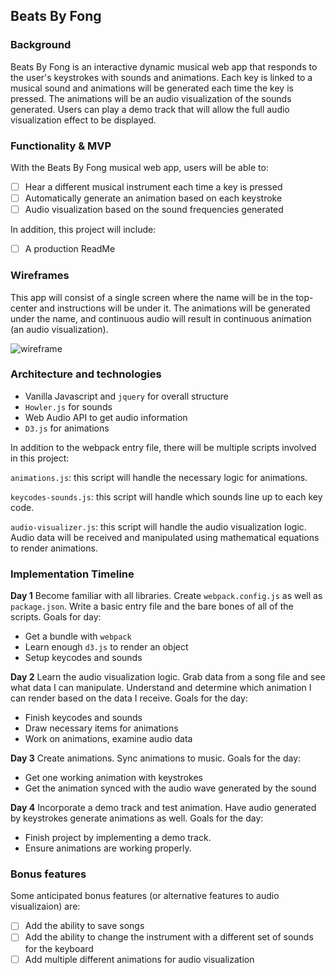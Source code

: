 ## Beats By Fong

### Background

Beats By Fong is an interactive dynamic musical web app that responds to the user's keystrokes with sounds and animations. Each key is linked to a musical sound and animations will be generated each time the key is pressed. The animations will be an audio visualization of the sounds generated.  Users can play a demo track that will allow the full audio visualization effect to be displayed.

### Functionality & MVP

With the Beats By Fong musical web app, users will be able to:

- [ ] Hear a different musical instrument each time a key is pressed
- [ ] Automatically generate an animation based on each keystroke
- [ ] Audio visualization based on the sound frequencies generated

In addition, this project will include:

- [ ] A production ReadMe

### Wireframes

This app will consist of a single screen where the name will be in the top-center and instructions will be under it.  The animations will be generated under the name, and continuous audio will result in continuous animation (an audio visualization).

![wireframe](wireframes/js-project-wireframe.png)

### Architecture and technologies

- Vanilla Javascript and `jquery` for overall structure
- `Howler.js` for sounds
- Web Audio API to get audio information
- `D3.js` for animations 

In addition to the webpack entry file, there will be multiple scripts involved in this project:

`animations.js`: this script will handle the necessary logic for animations.

`keycodes-sounds.js`: this script will handle which sounds line up to each key code.

`audio-visualizer.js`: this script will handle the audio visualization logic.  Audio data will be received and manipulated using mathematical equations to render animations.

### Implementation Timeline

**Day 1** Become familiar with all libraries. Create `webpack.config.js` as well as `package.json`. Write a basic entry file and the bare bones of all of the scripts. Goals for day:

- Get a bundle with `webpack`
- Learn enough `d3.js` to render an object
- Setup keycodes and sounds

**Day 2** Learn the audio visualization logic.  Grab data from a song file and see what data I can manipulate. Understand and determine which animation I can render based on the data I receive. Goals for the day:

- Finish keycodes and sounds
- Draw necessary items for animations
- Work on animations, examine audio data

**Day 3** Create animations. Sync animations to music. Goals for the day:

- Get one working animation with keystrokes
- Get the animation synced with the audio wave generated by the sound

**Day 4** Incorporate a demo track and test animation. Have audio generated by keystrokes generate animations as well. Goals for the day:

- Finish project by implementing a demo track.  
- Ensure animations are working properly.

### Bonus features

Some anticipated bonus features (or alternative features to audio visualizaion) are:

- [ ] Add the ability to save songs
- [ ] Add the ability to change the instrument with a different set of sounds for the keyboard
- [ ] Add multiple different animations for audio visualization  
